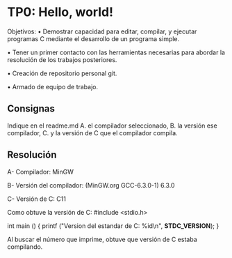 # TP0: Hello, world! 

Objetivos:
• Demostrar capacidad para editar, compilar, y ejecutar programas C mediante
el desarrollo de un programa simple.

• Tener un primer contacto con las herramientas necesarias para abordar la
resolución de los trabajos posteriores.

• Creación de repositorio personal git.

• Armado de equipo de trabajo.


## Consignas

Indique en el readme.md
A. el compilador seleccionado,
B. la versión ese compilador,
C. y la versión de C que el compilador compila.

## Resolución

A- Compilador: MinGW

B- Versión del compilador: (MinGW.org GCC-6.3.0-1) 6.3.0

C- Versión de C: C11

Como obtuve la versión de C:
#include <stdio.h>

int main ()
{
    printf ("Version del estandar de C: %id\n", __STDC_VERSION__);
}

Al buscar el número que imprime, obtuve que versión de C estaba compilando.
